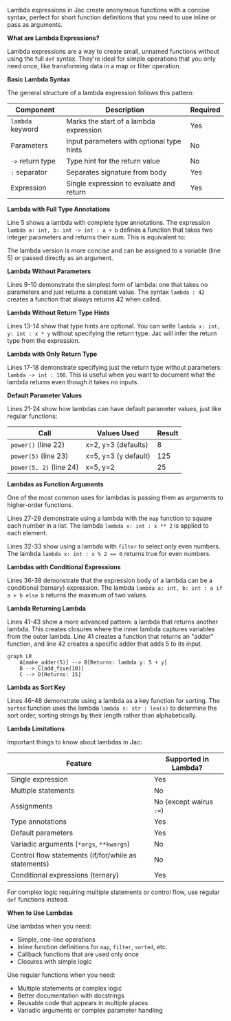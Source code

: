 Lambda expressions in Jac create anonymous functions with a concise syntax, perfect for short function definitions that you need to use inline or pass as arguments.

**What are Lambda Expressions?**

Lambda expressions are a way to create small, unnamed functions without using the full `def` syntax. They're ideal for simple operations that you only need once, like transforming data in a map or filter operation.

**Basic Lambda Syntax**

The general structure of a lambda expression follows this pattern:


| Component | Description | Required |
|-----------|-------------|----------|
| `lambda` keyword | Marks the start of a lambda expression | Yes |
| Parameters | Input parameters with optional type hints | No |
| `->` return type | Type hint for the return value | No |
| `:` separator | Separates signature from body | Yes |
| Expression | Single expression to evaluate and return | Yes |

**Lambda with Full Type Annotations**

Line 5 shows a lambda with complete type annotations. The expression `lambda a: int, b: int -> int : a + b` defines a function that takes two integer parameters and returns their sum. This is equivalent to:


The lambda version is more concise and can be assigned to a variable (line 5) or passed directly as an argument.

**Lambda Without Parameters**

Lines 9-10 demonstrate the simplest form of lambda: one that takes no parameters and just returns a constant value. The syntax `lambda : 42` creates a function that always returns 42 when called.

**Lambda Without Return Type Hints**

Lines 13-14 show that type hints are optional. You can write `lambda x: int, y: int : x * y` without specifying the return type. Jac will infer the return type from the expression.

**Lambda with Only Return Type**

Lines 17-18 demonstrate specifying just the return type without parameters: `lambda -> int : 100`. This is useful when you want to document what the lambda returns even though it takes no inputs.

**Default Parameter Values**

Lines 21-24 show how lambdas can have default parameter values, just like regular functions:

| Call | Values Used | Result |
|------|-------------|--------|
| `power()` (line 22) | x=2, y=3 (defaults) | 8 |
| `power(5)` (line 23) | x=5, y=3 (y default) | 125 |
| `power(5, 2)` (line 24) | x=5, y=2 | 25 |

**Lambdas as Function Arguments**

One of the most common uses for lambdas is passing them as arguments to higher-order functions.

Lines 27-29 demonstrate using a lambda with the `map` function to square each number in a list. The lambda `lambda x: int : x ** 2` is applied to each element.

Lines 32-33 show using a lambda with `filter` to select only even numbers. The lambda `lambda x: int : x % 2 == 0` returns true for even numbers.

**Lambdas with Conditional Expressions**

Lines 36-38 demonstrate that the expression body of a lambda can be a conditional (ternary) expression. The lambda `lambda a: int, b: int : a if a > b else b` returns the maximum of two values.

**Lambda Returning Lambda**

Lines 41-43 show a more advanced pattern: a lambda that returns another lambda. This creates closures where the inner lambda captures variables from the outer lambda. Line 41 creates a function that returns an "adder" function, and line 42 creates a specific adder that adds 5 to its input.

```mermaid
graph LR
    A[make_adder(5)] --> B[Returns: lambda y: 5 + y]
    B --> C[add_five(10)]
    C --> D[Returns: 15]
```

**Lambda as Sort Key**

Lines 46-48 demonstrate using a lambda as a key function for sorting. The `sorted` function uses the lambda `lambda s: str : len(s)` to determine the sort order, sorting strings by their length rather than alphabetically.

**Lambda Limitations**

Important things to know about lambdas in Jac:

| Feature | Supported in Lambda? |
|---------|---------------------|
| Single expression | Yes |
| Multiple statements | No |
| Assignments | No (except walrus `:=`) |
| Type annotations | Yes |
| Default parameters | Yes |
| Variadic arguments (`*args`, `**kwargs`) | No |
| Control flow statements (if/for/while as statements) | No |
| Conditional expressions (ternary) | Yes |

For complex logic requiring multiple statements or control flow, use regular `def` functions instead.

**When to Use Lambdas**

Use lambdas when you need:
- Simple, one-line operations
- Inline function definitions for `map`, `filter`, `sorted`, etc.
- Callback functions that are used only once
- Closures with simple logic

Use regular functions when you need:
- Multiple statements or complex logic
- Better documentation with docstrings
- Reusable code that appears in multiple places
- Variadic arguments or complex parameter handling
